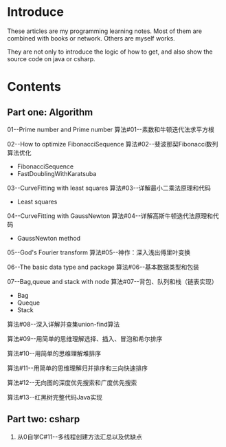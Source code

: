 # Introduce #

These articles are my programming learning notes. Most of them are combined with books or network. Others are myself works.

They are not only to introduce the logic of how to get, and also show the source code on java or csharp.

# Contents #
## Part one: Algorithm ##

01--Prime number and Prime number
算法#01--素数和牛顿迭代法求平方根

02--How to optimize FibonacciSequence
算法#02--斐波那契Fibonacci数列算法优化

- FibonacciSequence
- FastDoublingWithKaratsuba 

03--CurveFitting with least squares
算法#03--详解最小二乘法原理和代码

- Least squares

04--CurveFitting with GaussNewton
算法#04--详解高斯牛顿迭代法原理和代码

- GaussNewton method

05--God's Fourier transform
算法#05--神作：深入浅出傅里叶变换

06--The basic data type and package
算法#06--基本数据类型和包装

07--Bag,queue and stack with node
算法#07--背包、队列和栈（链表实现）

- Bag
- Queque
- Stack

算法#08--深入详解并查集union-find算法

算法#09--用简单的思维理解选择、插入、冒泡和希尔排序

算法#10--用简单的思维理解堆排序

算法#11--用简单的思维理解归并排序和三向快速排序

算法#12--无向图的深度优先搜索和广度优先搜索

算法#13--红黑树完整代码Java实现

## Part two: csharp ##

1. 从0自学C#11--多线程创建方法汇总以及优缺点